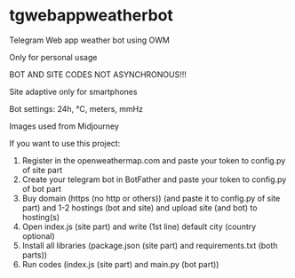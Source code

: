 # tgwebappweatherbot
Telegram Web app weather bot using OWM

Only for personal usage

BOT AND SITE CODES NOT ASYNCHRONOUS!!!

Site adaptive only for smartphones

Bot settings: 24h, °C, meters, mmHz

Images used from Midjourney

If you want to use this project:
1. Register in the openweathermap.com and paste your token to config.py of site part
2. Create your telegram bot in BotFather and paste your token to config.py of bot part
3. Buy domain (https (no http or others)) (and paste it to config.py of site part) and 1-2 hostings (bot and site) and upload site (and bot) to hosting(s)
4. Open index.js (site part) and write (1st line) default city (country optional)
5. Install all libraries (package.json (site part) and requirements.txt (both parts))
6. Run codes (index.js (site part) and main.py (bot part))
